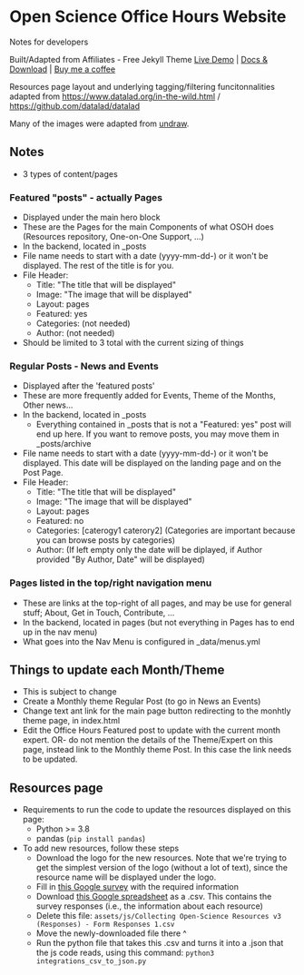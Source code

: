 # Open Science Office Hours Website
Notes for developers 

Built/Adapted from Affiliates - Free Jekyll Theme
[Live Demo](https://wowthemesnet.github.io/affiliates-jekyll-theme/) | [Docs & Download](https://bootstrapstarter.com/template-affiliates-bootstrap-jekyll/) |  [Buy me a coffee](https://www.wowthemes.net/donate/)

Resources page layout and underlying tagging/filtering funcitonnalities adapted from https://www.datalad.org/in-the-wild.html / https://github.com/datalad/datalad

Many of the images were adapted from [undraw](https://undraw.co).

## Notes
* 3 types of content/pages

### Featured "posts" - actually Pages
* Displayed under the main hero block
* These are the Pages for the main Components of what OSOH does (Resources repository, One-on-One Support, ...)
* In the backend, located in _posts
* File name needs to start with a date (yyyy-mm-dd-) or it won't be displayed. The rest of the title is for you. 
* File Header:
  * Title: "The title that will be displayed"
  * Image: "The image that will be displayed"
  * Layout: pages
  * Featured: yes
  * Categories: (not needed)
  * Author: (not needed)
* Should be limited to 3 total with the current sizing of things

### Regular Posts - News and Events
* Displayed after the 'featured posts'
* These are more frequently added for Events, Theme of the Months, Other news...
* In the backend, located in _posts
  * Everything contained in _posts that is not a "Featured: yes" post will end up here. If you want to remove posts, you may move them in _posts/archive
* File name needs to start with a date (yyyy-mm-dd-) or it won't be displayed. This date will be displayed on the landing page and on the Post Page. 
* File Header:
  * Title: "The title that will be displayed"
  * Image: "The image that will be displayed"
  * Layout: pages
  * Featured: no
  * Categories: [caterogy1 caterory2] (Categories are important because you can browse posts by categories)
  * Author: (If left empty only the date will be diplayed, if Author provided "By Author, Date" will be displayed)

### Pages listed in the top/right navigation menu
* These are links at the top-right of all pages, and may be use for general stuff; About, Get in Touch, Contribute, ...
* In the backend, located in pages (but not everything in Pages has to end up in the nav menu)
* What goes into the Nav Menu is configured in _data/menus.yml

## Things to update each Month/Theme
* This is subject to change
* Create a Monthly theme Regular Post (to go in News an Events)
* Change text ant link for the main page button redirecting to the monhtly theme page, in index.html
* Edit the Office Hours Featured post to update with the current month expert. OR- do not mention the details of the Theme/Expert on this page, instead link to the Monthly theme Post. In this case the link needs to be updated.

## Resources page
* Requirements to run the code to update the resources displayed on this page:
  * Python >= 3.8
  * pandas (`pip install pandas`)
* To add new resources, follow these steps
  * Download the logo for the new resources. Note that we're trying to get the simplest version of the logo (without a lot of text), since the resource name will be displayed under the logo.
  * Fill in [this Google survey]() with the required information
  * Download [this Google spreadsheet]() as a .csv. This contains the survey responses (i.e., the information about each resource)
  * Delete this file: `assets/js/Collecting Open-Science Resources v3 (Responses) - Form Responses 1.csv`
  * Move the newly-downloaded file there ^ 
  * Run the python file that takes this .csv and turns it into a .json that the js code reads, using this command: `python3 integrations_csv_to_json.py`